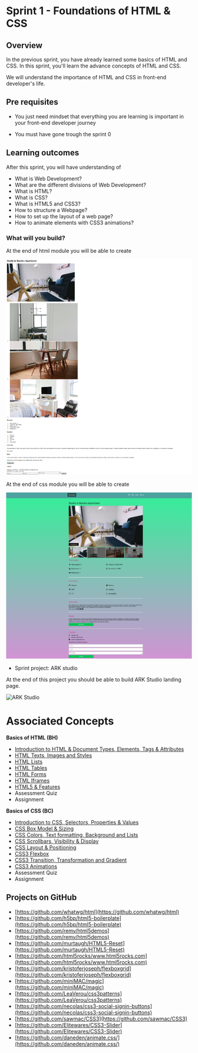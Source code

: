 # Sprint 1 - Foundations of HTML & CSS



## Overview

In the previous sprint, you have already learned some basics of HTML and CSS. In this sprint, you'll learn the advance concepts of HTML and CSS. 

We will understand the importance of HTML and CSS in front-end developer's life.


## Pre requisites

- You just need mindset that everything you are learning is important in your front-end developer journey

- You must have gone trough the sprint 0


## Learning outcomes

After this sprint, you will have understanding of 

- What is Web Development?
- What are the different divisions of Web Development?
- What is HTML?
- What is CSS?
- What is HTML5 and CSS3?
- How to structure a Webpage?
- How to set up the layout of a web page?
- How to animate elements with CSS3 animations?



### What will you build?

At the end of html module you will be able to create

![airbnb html](basics_of_html/images/wrap_up.png)


At the end of css module you will be able to create

![airbnb project](basics_of_css/images/final.png)

- Sprint project: ARK studio

At the end of this project you should be able to build ARK Studio landing page.

![ARK Studio](ark_studio/template.png)

# Associated Concepts

**Basics of HTML (BH)**

- [Introduction to HTML & Document Types, Elements, Tags & Attributes](https://github.com/greyatom-school/the-minerva-project/blob/master/sprint_1/basics_of_html/1.Intro%20to%20HTML.md)
- [HTML Texts, Images and Styles](https://github.com/greyatom-school/the-minerva-project/blob/master/sprint_1/basics_of_html/2.%20HTML%20Texts%2C%20Images%20and%20Styles.md)
- [HTML Lists](https://github.com/greyatom-school/the-minerva-project/blob/master/sprint_1/basics_of_html/3.HTML%20Lists.md)
- [HTML Tables](https://github.com/greyatom-school/the-minerva-project/blob/master/sprint_1/basics_of_html/4.%20HTML%20Tables.md)
- [HTML Forms](https://github.com/greyatom-school/the-minerva-project/blob/master/sprint_1/basics_of_html/5.%20HTML%20Forms.md)
- [HTML Iframes](https://github.com/greyatom-school/the-minerva-project/blob/master/sprint_1/basics_of_html/6.%20HTML%20Iframes.md)
- [HTML5 & Features](https://github.com/greyatom-school/the-minerva-project/blob/master/sprint_1/basics_of_html/7.%20HTML5%20%26%20Features.md)
- Assessment Quiz
- Assignment

**Basics of CSS (BC)**

- [Introduction to CSS, Selectors, Properties & Values](https://github.com/greyatom-school/the-minerva-project/blob/master/sprint_1/basics_of_css/1.%20Intro%20to%20CSS.md)
- [CSS Box Model & Sizing](https://github.com/greyatom-school/the-minerva-project/blob/master/sprint_1/basics_of_css/2.%20CSS%20Box%20Model%20%26%20Sizing.md)
- [CSS Colors, Text formatting, Background and Lists](https://github.com/greyatom-school/the-minerva-project/blob/master/sprint_1/basics_of_css/3.%20CSS%20Colors%2C%20Text%20formatting%2C%20Background%20and%20Lists.md)
- [CSS Scrollbars, Visibility & Display](https://github.com/greyatom-school/the-minerva-project/blob/master/sprint_1/basics_of_css/4.%20CSS%20Scrollbars%2C%20Visibility%20%26%20Display.md)
- [CSS Layout & Positioning](https://github.com/greyatom-school/the-minerva-project/blob/master/sprint_1/basics_of_css/5.%20CSS%20Layout%20and%20Positioning.md)
- [CSS3 Flexbox](https://github.com/greyatom-school/the-minerva-project/blob/master/sprint_1/basics_of_css/6.%20CSS%20Flexbox.md)
- [CSS3 Transition, Transformation and Gradient](https://github.com/greyatom-school/the-minerva-project/blob/master/sprint_1/basics_of_css/7.%20CSS3%20Transition%2C%20Transformation%20and%20Gradient.md)
- [CSS3 Animations](https://github.com/greyatom-school/the-minerva-project/blob/master/sprint_1/basics_of_css/8.%20CSS3%20Animations.md)
- Assessment Quiz
- Assignment

## Projects on GitHub

- [https://github.com/whatwg/html](https://github.com/whatwg/html)
- [https://github.com/h5bp/html5-boilerplate](https://github.com/h5bp/html5-boilerplate)
- [https://github.com/remy/html5demos](https://github.com/remy/html5demos)
- [https://github.com/murtaugh/HTML5-Reset](https://github.com/murtaugh/HTML5-Reset)
- [https://github.com/html5rocks/www.html5rocks.com](https://github.com/html5rocks/www.html5rocks.com)
- [https://github.com/kristoferjoseph/flexboxgrid](https://github.com/kristoferjoseph/flexboxgrid)
- [https://github.com/miniMAC/magic](https://github.com/miniMAC/magic)
- [https://github.com/LeaVerou/css3patterns](https://github.com/LeaVerou/css3patterns)
- [https://github.com/necolas/css3-social-signin-buttons](https://github.com/necolas/css3-social-signin-buttons)
- [https://github.com/sawmac/CSS3](https://github.com/sawmac/CSS3)
- [https://github.com/Elitewares/CSS3-Slider](https://github.com/Elitewares/CSS3-Slider)
- [https://github.com/daneden/animate.css/](https://github.com/daneden/animate.css/)


